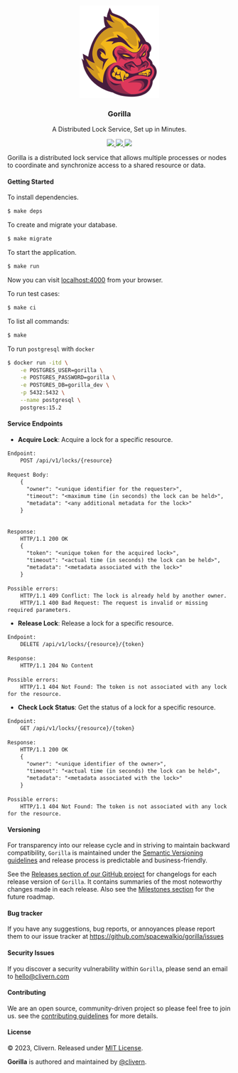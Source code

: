 <p align="center">
    <img alt="Gorilla Logo" src="/assets/img/logo.png" width="180" />
    <h3 align="center">Gorilla</h3>
    <p align="center">A Distributed Lock Service, Set up in Minutes.</p>
    <p align="center">
        <a href="https://github.com/Spacewalkio/Gorilla/actions/workflows/ci.yml">
            <img src="https://github.com/Spacewalkio/Gorilla/actions/workflows/ci.yml/badge.svg"/>
        </a>
        <a href="https://github.com/Spacewalkio/Gorilla/releases">
            <img src="https://img.shields.io/badge/Version-0.1.0-1abc9c.svg">
        </a>
        <a href="https://github.com/Spacewalkio/Gorilla/blob/master/LICENSE">
            <img src="https://img.shields.io/badge/LICENSE-MIT-orange.svg">
        </a>
    </p>
</p>

Gorilla is a distributed lock service that allows multiple processes or nodes to coordinate and synchronize access to a shared resource or data.


#### Getting Started

To install dependencies.

```zsh
$ make deps
```

To create and migrate your database.

```zsh
$ make migrate
```

To start the application.

```zsh
$ make run
```

Now you can visit [localhost:4000](http://localhost:4000) from your browser.

To run test cases:

```zsh
$ make ci
```

To list all commands:

```zsh
$ make
```

To run `postgresql` with `docker`

```zsh
$ docker run -itd \
    -e POSTGRES_USER=gorilla \
    -e POSTGRES_PASSWORD=gorilla \
    -e POSTGRES_DB=gorilla_dev \
    -p 5432:5432 \
    --name postgresql \
    postgres:15.2
```


#### Service Endpoints

- **Acquire Lock**: Acquire a lock for a specific resource.

```pre
Endpoint:
    POST /api/v1/locks/{resource}

Request Body:
    {
      "owner": "<unique identifier for the requester>",
      "timeout": "<maximum time (in seconds) the lock can be held>",
      "metadata": "<any additional metadata for the lock>"
    }


Response:
    HTTP/1.1 200 OK
    {
      "token": "<unique token for the acquired lock>",
      "timeout": "<actual time (in seconds) the lock can be held>",
      "metadata": "<metadata associated with the lock>"
    }

Possible errors:
    HTTP/1.1 409 Conflict: The lock is already held by another owner.
    HTTP/1.1 400 Bad Request: The request is invalid or missing required parameters.
```

- **Release Lock**: Release a lock for a specific resource.

```
Endpoint:
    DELETE /api/v1/locks/{resource}/{token}

Response:
    HTTP/1.1 204 No Content

Possible errors:
    HTTP/1.1 404 Not Found: The token is not associated with any lock for the resource.
```

- **Check Lock Status**: Get the status of a lock for a specific resource.

```
Endpoint:
    GET /api/v1/locks/{resource}/{token}

Response:
    HTTP/1.1 200 OK
    {
      "owner": "<unique identifier of the owner>",
      "timeout": "<actual time (in seconds) the lock can be held>",
      "metadata": "<metadata associated with the lock>"
    }

Possible errors:
    HTTP/1.1 404 Not Found: The token is not associated with any lock for the resource.
```


#### Versioning

For transparency into our release cycle and in striving to maintain backward compatibility, `Gorilla` is maintained under the [Semantic Versioning guidelines](https://semver.org/) and release process is predictable and business-friendly.

See the [Releases section of our GitHub project](https://github.com/spacewalkio/gorilla/releases) for changelogs for each release version of `Gorilla`. It contains summaries of the most noteworthy changes made in each release. Also see the [Milestones section](https://github.com/spacewalkio/gorilla/milestones) for the future roadmap.


#### Bug tracker

If you have any suggestions, bug reports, or annoyances please report them to our issue tracker at https://github.com/spacewalkio/gorilla/issues


#### Security Issues

If you discover a security vulnerability within `Gorilla`, please send an email to [hello@clivern.com](mailto:hello@clivern.com)


#### Contributing

We are an open source, community-driven project so please feel free to join us. see the [contributing guidelines](CONTRIBUTING.md) for more details.


#### License

© 2023, Clivern. Released under [MIT License](https://opensource.org/licenses/mit-license.php).

**Gorilla** is authored and maintained by [@clivern](http://github.com/clivern).
